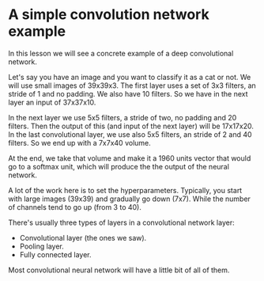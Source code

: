 # A simple convolution network example

In this lesson we will see a concrete example of a deep convolutional network.

Let's say you have an image and you want to classify it as a cat or not. We will use small images of 39x39x3. The first layer uses a set of 3x3 filters, an stride of 1 and no padding. We also have 10 filters. So we have in the next layer an input of 37x37x10.

In the next layer we use 5x5 filters, a stride of two, no padding and 20 filters. Then the output of this (and input of the next layer) will be 17x17x20. In the last convolutional layer, we use also 5x5 filters, an stride of 2 and 40 filters. So we end up with a 7x7x40 volume.

At the end, we take that volume and make it a 1960 units vector that would go to a softmax unit, which will produce the the output of the neural network.

A lot of the work here is to set the hyperparameters. Typically, you start with large images (39x39) and gradually go down (7x7). While the number of channels tend to go up (from 3 to 40).

There's usually three types of layers in a convolutional network layer:

- Convolutional  layer (the ones we saw).
- Pooling layer.
- Fully connected layer.

Most convolutional neural network will have a little bit of all of them.
